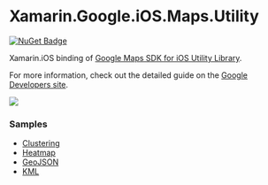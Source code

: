 Xamarin.Google.iOS.Maps.Utility
===============================

[![NuGet Badge](https://buildstats.info/nuget/Xamarin.Google.iOS.Maps.Utility?includePreReleases=true)](https://www.nuget.org/packages/Xamarin.Google.iOS.Maps.Utility/)

Xamarin.iOS binding of [Google Maps SDK for iOS Utility Library][library-repo].

For more information, check out the detailed guide on the
[Google Developers site][devsite-guide].

<img src="https://github.com/streinhard/Xamarin.Google.iOS.Maps.Utility/raw/master/demo.gif" />

### Samples

 * [Clustering](https://github.com/streinhard/Xamarin.Google.iOS.Maps.Utility/blob/master/Sample/ClusterViewController.cs)
 * [Heatmap](https://github.com/streinhard/Xamarin.Google.iOS.Maps.Utility/blob/master/Sample/HeatmapViewController.cs)
 * [GeoJSON](https://github.com/streinhard/Xamarin.Google.iOS.Maps.Utility/blob/master/Sample/GeoJSONViewController.cs)
 * [KML](https://github.com/streinhard/Xamarin.Google.iOS.Maps.Utility/blob/master/Sample/KMLViewController.cs)

[library-repo]: https://github.com/googlemaps/google-maps-ios-utils
[devsite-guide]: https://developers.google.com/maps/documentation/ios-sdk/utility/